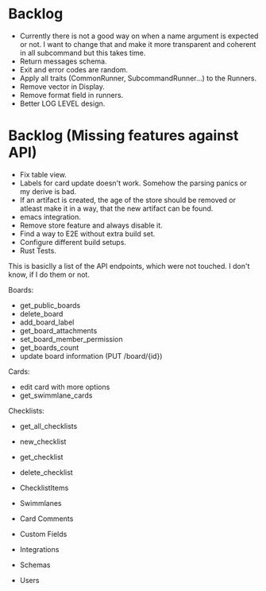 # Backlog

- Currently there is not a good way on when a name argument is expected or not. I want to change that and make it more transparent and coherent in all subcommand but this takes time.
- Return messages schema.
- Exit and error codes are random.
- Apply all traits (CommonRunner, SubcommandRunner...) to the Runners.
- Remove vector in Display.
- Remove format field in runners.
- Better LOG LEVEL design.


# Backlog (Missing features against API)

- Fix table view.
- Labels for card update doesn't work. Somehow the parsing panics or my derive is bad.
- If an artifact is created, the age of the store should be removed or atleast make it in a way, that the new artifact can be found.
- emacs integration.
- Remove store feature and always disable it.
- Find a way to E2E without extra build set.
- Configure different build setups.
- Rust Tests.


This is basiclly a list of the API endpoints, which were not touched. I don't know, if I do them or not.


Boards:

- get_public_boards
- delete_board
- add_board_label
- get_board_attachments
- set_board_member_permission
- get_boards_count
- update board information (PUT /board/{id})

Cards:

- edit card with more options
- get_swimmlane_cards

Checklists:

- get_all_checklists
- new_checklist
- get_checklist
- delete_checklist

- ChecklistItems
- Swimmlanes
- Card Comments
- Custom Fields
- Integrations
- Schemas
- Users

